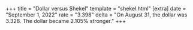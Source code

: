 +++
title = "Dollar versus Shekel"
template = "shekel.html"
[extra]
date = "September  1, 2022"
rate = "3.398"
delta = "On August 31, the dollar was 3.328. The dollar became 2.105% stronger."
+++
